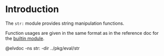 <!-- toc -->

# Introduction

The `str:` module provides string manipulation functions.

Function usages are given in the same format as in the
reference doc for the [builtin module](builtin.html).

@elvdoc -ns str: -dir ../pkg/eval/str
